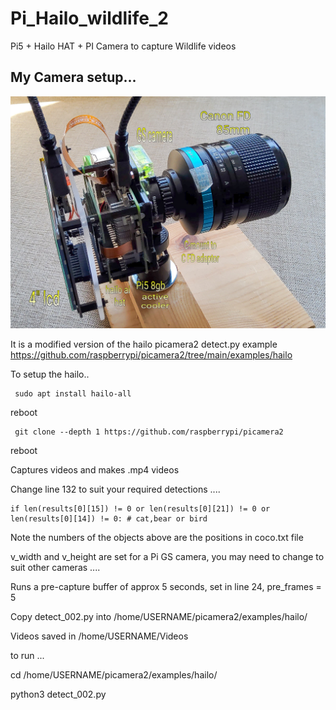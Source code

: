  # Pi_Hailo_wildlife_2

Pi5 + Hailo HAT + PI Camera to capture Wildlife videos

## My Camera setup...

![screenshot](camera.jpg)

It is a modified version of the hailo picamera2 detect.py example https://github.com/raspberrypi/picamera2/tree/main/examples/hailo

To setup the hailo..

     sudo apt install hailo-all

reboot

     git clone --depth 1 https://github.com/raspberrypi/picamera2

reboot

Captures videos and makes .mp4 videos

Change line 132 to suit your required detections .... 

    if len(results[0][15]) != 0 or len(results[0][21]) != 0 or len(results[0][14]) != 0: # cat,bear or bird

Note the numbers of the objects above are the positions in coco.txt file

v_width and v_height are set for a Pi GS camera, you may need to change to suit other cameras ....

Runs a pre-capture buffer of approx 5 seconds, set in line 24, pre_frames = 5

Copy detect_002.py into /home/USERNAME/picamera2/examples/hailo/

Videos saved in /home/USERNAME/Videos

to run ... 

cd /home/USERNAME/picamera2/examples/hailo/

python3 detect_002.py
